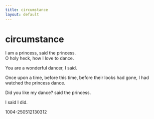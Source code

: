 ```yaml
---
title: circumstance
layout: default
---
```


# circumstance      
      
I  am a princess, said the princess.      
O holy heck, how I love to dance.      
      
You are a wonderful dancer, I said.      
    
Once upon a time, before this time, before their looks had gone, I had watched the princess dance.      
      
Did you like my dance? said the princess.      
      
I said I did.       
    
    
    
    
    
1004-250512130312    
